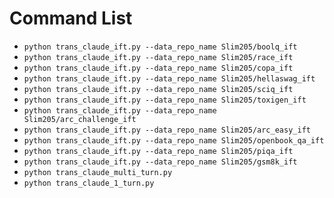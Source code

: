 # Command List

- `python trans_claude_ift.py --data_repo_name Slim205/boolq_ift`
- `python trans_claude_ift.py --data_repo_name Slim205/race_ift`
- `python trans_claude_ift.py --data_repo_name Slim205/copa_ift`
- `python trans_claude_ift.py --data_repo_name Slim205/hellaswag_ift`
- `python trans_claude_ift.py --data_repo_name Slim205/sciq_ift`
- `python trans_claude_ift.py --data_repo_name Slim205/toxigen_ift`
- `python trans_claude_ift.py --data_repo_name Slim205/arc_challenge_ift`
- `python trans_claude_ift.py --data_repo_name Slim205/arc_easy_ift`
- `python trans_claude_ift.py --data_repo_name Slim205/openbook_qa_ift`
- `python trans_claude_ift.py --data_repo_name Slim205/piqa_ift`
- `python trans_claude_ift.py --data_repo_name Slim205/gsm8k_ift`
- `python trans_claude_multi_turn.py`
- `python trans_claude_1_turn.py`
